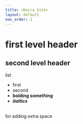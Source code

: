 ```yaml
---
title: <Keira Site>
layout: default
nav_order: 1
---
```


# first level header
## second level header

list
- first
- second
- **bolding something**
- ***italtics***

<br> for adding extra space
